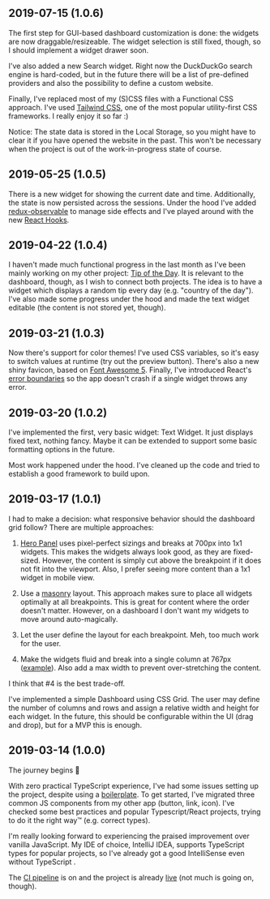 ## 2019-07-15 (1.0.6)

The first step for GUI-based dashboard customization is done: the widgets are now draggable/resizeable. The widget selection is still fixed, though, so I should implement a widget drawer soon.

I've also added a new Search widget. Right now the DuckDuckGo search engine is hard-coded, but in the future there will be a list of pre-defined providers and also the possibility to define a custom website.

Finally, I've replaced most of my (S)CSS files with a Functional CSS approach. I've used [Tailwind CSS](https://tailwindcss.com/), one of the most popular utility-first CSS frameworks. I really enjoy it so far :)

Notice: The state data is stored in the Local Storage, so you might have to clear it if you have opened the website in the past. This won't be necessary when the project is out of the work-in-progress state of course.

## 2019-05-25 (1.0.5)

There is a new widget for showing the current date and time. Additionally, the state is now persisted across the sessions. Under the hood I've added [redux-observable](https://github.com/redux-observable/redux-observable) to manage side effects and I've played around with the new [React Hooks](https://reactjs.org/docs/hooks-intro.html).

## 2019-04-22 (1.0.4)

I haven't made much functional progress in the last month as I've been mainly working on my other project: [Tip of the Day](https://tips.darekkay.com/). It is relevant to the dashboard, though, as I wish to connect both projects. The idea is to have a widget which displays a random tip every day (e.g. "country of the day"). I've also made some progress under the hood and made the text widget editable (the content is not stored yet, though).

## 2019-03-21 (1.0.3)

Now there's support for color themes! I've used CSS variables, so it's easy to switch values at runtime (try out the preview button). There's also a new shiny favicon, based on [Font Awesome 5](https://fontawesome.com/). Finally, I've introduced React's [error boundaries](https://reactjs.org/docs/error-boundaries.html) so the app doesn't crash if a single widget throws any error.

## 2019-03-20 (1.0.2)

I've implemented the first, very basic widget: Text Widget. It just displays fixed text, nothing fancy. Maybe it can be extended to support some basic formatting options in the future.

Most work happened under the hood. I've cleaned up the code and tried to establish a good framework to build upon.

## 2019-03-17 (1.0.1)

I had to make a decision: what responsive behavior should the dashboard grid follow? There are multiple approaches:

1. [Hero Panel](https://heropanel.com/) uses pixel-perfect sizings and breaks at 700px into 1x1 widgets. This makes the widgets always look good, as they are fixed-sized. However, the content is simply cut above the breakpoint if it does not fit into the viewport. Also, I prefer seeing more content than a 1x1 widget in mobile view.

2. Use a [masonry](https://masonry.desandro.com/) layout. This approach makes sure to place all widgets optimally at all breakpoints. This is great for content where the order doesn't matter. However, on a dashboard I don't want my widgets to move around auto-magically.

3. Let the user define the layout for each breakpoint. Meh, too much work for the user.

4. Make the widgets fluid and break into a single column at 767px ([example](https://colorlib.com/polygon/adminator/index.html)). Also add a max width to prevent over-stretching the content.

I think that #4 is the best trade-off.

I've implemented a simple Dashboard using CSS Grid. The user may define the number of columns and rows and assign a relative width and height for each widget. In the future, this should be configurable within the UI (drag and drop), but for a MVP this is enough.

## 2019-03-14 (1.0.0)

The journey begins :rocket:

With zero practical TypeScript experience, I've had some issues setting up the project, despite using a [boilerplate](https://github.com/facebook/create-react-app). To get started, I've migrated three common JS components from my other app (button, link, icon). I've checked some best practices and popular Typescript/React projects, trying to do it the right way™ (e.g. correct types).

I'm really looking forward to experiencing the praised improvement over vanilla JavaScript. My IDE of choice, IntelliJ IDEA, supports TypeScript types for popular projects, so I've already got a good IntelliSense even without TypeScript .

The [CI pipeline](https://travis-ci.org/darekkay/dashboard) is on and the project is already [live](https://dashboard.darekkay.com) (not much is going on, though).
